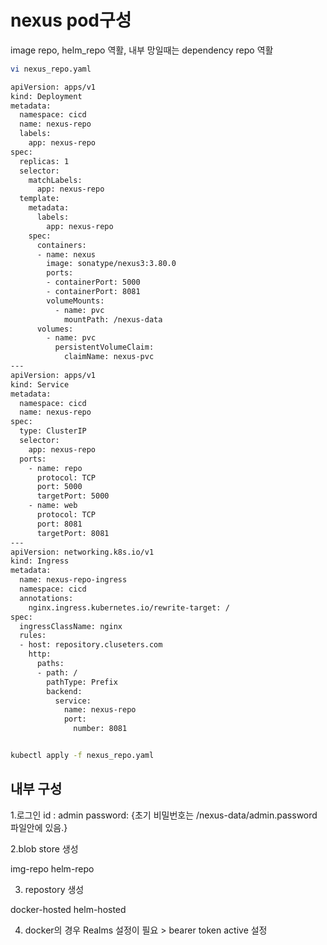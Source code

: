# nexus pod구성 
image repo, helm_repo 역활, 내부 망일때는 dependency repo 역활

```bash
vi nexus_repo.yaml

apiVersion: apps/v1
kind: Deployment
metadata:
  namespace: cicd
  name: nexus-repo
  labels:
    app: nexus-repo
spec:
  replicas: 1
  selector:
    matchLabels:
      app: nexus-repo
  template:
    metadata:
      labels:
        app: nexus-repo
    spec:
      containers:
      - name: nexus
        image: sonatype/nexus3:3.80.0
        ports:
        - containerPort: 5000
        - containerPort: 8081
        volumeMounts:
          - name: pvc
            mountPath: /nexus-data
      volumes:
        - name: pvc
          persistentVolumeClaim:
            claimName: nexus-pvc
---
apiVersion: apps/v1
kind: Service
metadata:
  namespace: cicd
  name: nexus-repo
spec:
  type: ClusterIP
  selector:
    app: nexus-repo
  ports:
    - name: repo
      protocol: TCP
      port: 5000
      targetPort: 5000
    - name: web
      protocol: TCP
      port: 8081
      targetPort: 8081
---
apiVersion: networking.k8s.io/v1
kind: Ingress
metadata:
  name: nexus-repo-ingress
  namespace: cicd
  annotations:
    nginx.ingress.kubernetes.io/rewrite-target: /
spec:
  ingressClassName: nginx
  rules:
  - host: repository.cluseters.com
    http:
      paths:
      - path: /
        pathType: Prefix
        backend:
          service:
            name: nexus-repo
            port:
              number: 8081


kubectl apply -f nexus_repo.yaml

```

## 내부 구성

1.로그인
id : admin
password: {초기 비밀번호는 /nexus-data/admin.password 파일안에 있음.}

2.blob store 생성

img-repo
helm-repo

3. repostory 생성

docker-hosted
helm-hosted

4. docker의 경우
Realms 설정이 필요 > bearer token active 설정
